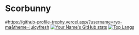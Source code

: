 # Scorbunny
#https://github-profile-trophy.vercel.app/?username=ryo-ma&theme=juicyfresh
[![Your Name's GitHub stats](https://github-readme-stats.vercel.app/api?username=Scorbunny10&show_icons=true&count_private=true&theme=highcontrast)](https://github.com/YOUR_USERNAME) [![Top Langs](https://github-readme-stats.vercel.app/api/top-langs/?username=scorbunny10&layout=compact)](https://github.com/anuraghazra/github-readme-stats)
